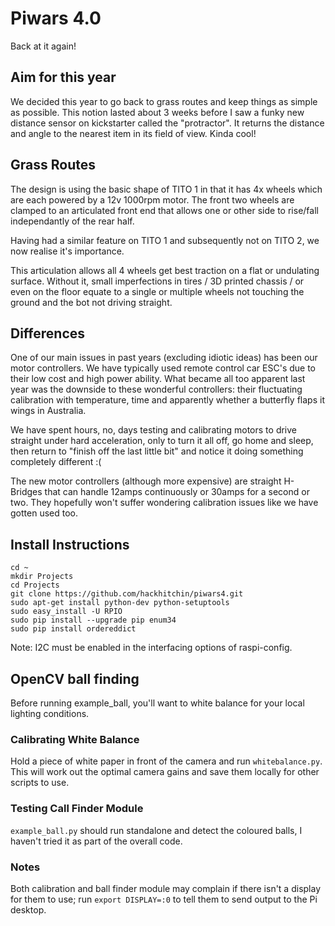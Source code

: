 # Piwars 4.0
Back at it again!

## Aim for this year
We decided this year to go back to grass routes and keep things as simple as possible. This notion lasted about 3 weeks before I saw a funky new distance sensor on kickstarter called the "protractor". It returns the distance and angle to the nearest item in its field of view. Kinda cool!

## Grass Routes
The design is using the basic shape of TITO 1 in that it has 4x wheels which are each powered by a 12v 1000rpm motor. The front two wheels are clamped to an articulated front end that allows one or other side to rise/fall independantly of the rear half.  
  
Having had a similar feature on TITO 1 and subsequently not on TITO 2, we now realise it's importance.  
  
This articulation allows all 4 wheels get best traction on a flat or undulating surface. Without it, small imperfections in tires / 3D printed chassis / or even on the floor equate to a single or multiple wheels not touching the ground and the bot not driving straight. 

## Differences
One of our main issues in past years (excluding idiotic ideas) has been our motor controllers. We have typically used remote control car ESC's due to their low cost and high power ability. What became all too apparent last year was the downside to these wonderful controllers: their fluctuating calibration with temperature, time and apparently whether a butterfly flaps it wings in Australia.  
  
We have spent hours, no, days testing and calibrating motors to drive straight under hard acceleration, only to turn it all off, go home and sleep, then return to "finish off the last little bit" and notice it doing something completely different :(  
  
The new motor controllers (although more expensive) are straight H-Bridges that can handle 12amps continuously or 30amps for a second or two. They hopefully won't suffer wondering calibration issues like we have gotten used too. 

## Install Instructions
```
cd ~  
mkdir Projects  
cd Projects  
git clone https://github.com/hackhitchin/piwars4.git  
sudo apt-get install python-dev python-setuptools  
sudo easy_install -U RPIO  
sudo pip install --upgrade pip enum34  
sudo pip install ordereddict
```  
  
Note: I2C must be enabled in the interfacing options of raspi-config.

## OpenCV ball finding
Before running example_ball, you'll want to white balance for your local lighting conditions.  
  
### Calibrating White Balance
Hold a piece of white paper in front of the camera and run ```whitebalance.py```. This will work out the optimal camera gains and save them locally for other scripts to use.  

### Testing Call Finder Module
```example_ball.py``` should run standalone and detect the coloured balls, I haven't tried it as part of the overall code.  

### Notes
Both calibration and ball finder module may complain if there isn't a display for them to use; run ```export DISPLAY=:0``` to tell them to send output to the Pi desktop.
